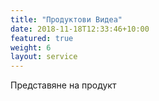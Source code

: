 ```yaml
---
title: "Продуктови Видеа"
date: 2018-11-18T12:33:46+10:00
featured: true
weight: 6
layout: service
---
```

Представяне на продукт